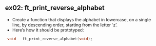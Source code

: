 ## ex02: ft_print_reverse_alphabet ##

- Create a function that displays the alphabet in lowercase, on a single line, by descending order, starting from the letter ‘z’.
- Here’s how it should be prototyped:
```c
 void	ft_print_reverse_alphabet(void);
